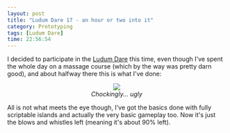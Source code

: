 ```yaml
---
layout: post
title: "Ludum Dare 17 - an hour or two into it"
category: Prototyping
tags: [Ludum Dare]
time: 22:56:54
---
```

I decided to participate in the [Ludum Dare][ld] this time, even though I've spent the whole day on a massage course (which by the way was pretty darn good), and about halfway there this is what I've done:

<center>
    <img src="/media/images/ld17.png" /><br />
    <em>Chockingly... ugly</em>
</center>

All is not what meets the eye though, I've got the basics done with fully scriptable islands and actually the very basic gameplay too. Now it's just the blows and whistles left (meaning it's about 90% left).

[ld]: http://www.ludumdare.com/

